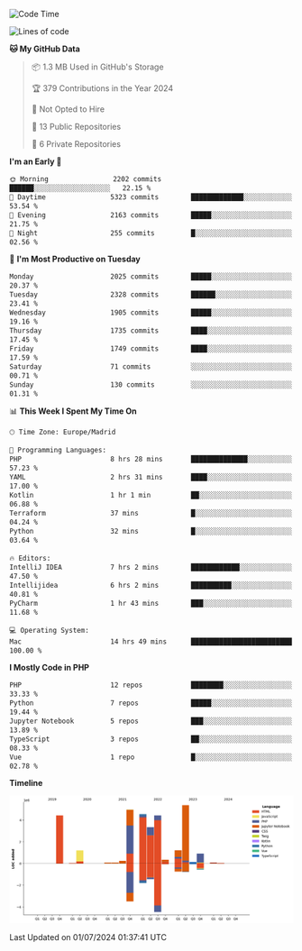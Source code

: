 <!--START_SECTION:waka-->
![Code Time](http://img.shields.io/badge/Code%20Time-235%20hrs%2018%20mins-blue)

![Lines of code](https://img.shields.io/badge/From%20Hello%20World%20I%27ve%20Written-31.4%20million%20lines%20of%20code-blue)

**🐱 My GitHub Data** 

> 📦 1.3 MB Used in GitHub's Storage 
 > 
> 🏆 379 Contributions in the Year 2024
 > 
> 🚫 Not Opted to Hire
 > 
> 📜 13 Public Repositories 
 > 
> 🔑 6 Private Repositories 
 > 
**I'm an Early 🐤** 

```text
🌞 Morning                2202 commits        ██████░░░░░░░░░░░░░░░░░░░   22.15 % 
🌆 Daytime                5323 commits        █████████████░░░░░░░░░░░░   53.54 % 
🌃 Evening                2163 commits        █████░░░░░░░░░░░░░░░░░░░░   21.75 % 
🌙 Night                  255 commits         █░░░░░░░░░░░░░░░░░░░░░░░░   02.56 % 
```
📅 **I'm Most Productive on Tuesday** 

```text
Monday                   2025 commits        █████░░░░░░░░░░░░░░░░░░░░   20.37 % 
Tuesday                  2328 commits        ██████░░░░░░░░░░░░░░░░░░░   23.41 % 
Wednesday                1905 commits        █████░░░░░░░░░░░░░░░░░░░░   19.16 % 
Thursday                 1735 commits        ████░░░░░░░░░░░░░░░░░░░░░   17.45 % 
Friday                   1749 commits        ████░░░░░░░░░░░░░░░░░░░░░   17.59 % 
Saturday                 71 commits          ░░░░░░░░░░░░░░░░░░░░░░░░░   00.71 % 
Sunday                   130 commits         ░░░░░░░░░░░░░░░░░░░░░░░░░   01.31 % 
```


📊 **This Week I Spent My Time On** 

```text
🕑︎ Time Zone: Europe/Madrid

💬 Programming Languages: 
PHP                      8 hrs 28 mins       ██████████████░░░░░░░░░░░   57.23 % 
YAML                     2 hrs 31 mins       ████░░░░░░░░░░░░░░░░░░░░░   17.00 % 
Kotlin                   1 hr 1 min          ██░░░░░░░░░░░░░░░░░░░░░░░   06.88 % 
Terraform                37 mins             █░░░░░░░░░░░░░░░░░░░░░░░░   04.24 % 
Python                   32 mins             █░░░░░░░░░░░░░░░░░░░░░░░░   03.64 % 

🔥 Editors: 
IntelliJ IDEA            7 hrs 2 mins        ████████████░░░░░░░░░░░░░   47.50 % 
Intellijidea             6 hrs 2 mins        ██████████░░░░░░░░░░░░░░░   40.81 % 
PyCharm                  1 hr 43 mins        ███░░░░░░░░░░░░░░░░░░░░░░   11.68 % 

💻 Operating System: 
Mac                      14 hrs 49 mins      █████████████████████████   100.00 % 
```

**I Mostly Code in PHP** 

```text
PHP                      12 repos            ████████░░░░░░░░░░░░░░░░░   33.33 % 
Python                   7 repos             █████░░░░░░░░░░░░░░░░░░░░   19.44 % 
Jupyter Notebook         5 repos             ███░░░░░░░░░░░░░░░░░░░░░░   13.89 % 
TypeScript               3 repos             ██░░░░░░░░░░░░░░░░░░░░░░░   08.33 % 
Vue                      1 repo              █░░░░░░░░░░░░░░░░░░░░░░░░   02.78 % 
```



**Timeline**

![Lines of Code chart](https://raw.githubusercontent.com/danisoronellas/danisoronellas/main/assets/bar_graph.png)


 Last Updated on 01/07/2024 01:37:41 UTC
<!--END_SECTION:waka-->
